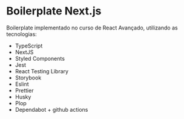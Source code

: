 # Boilerplate Next.js

Boilerplate implementado no curso de React Avançado, utilizando as tecnologias:

- TypeScript
- NextJS
- Styled Components
- Jest
- React Testing Library
- Storybook
- Eslint
- Prettier
- Husky
- Plop
- Dependabot + github actions

